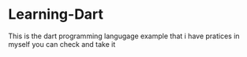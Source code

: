 # Learning-Dart

This is the dart programming langugage example that i have pratices in myself you can check and take it
